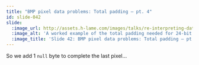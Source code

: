 ```yaml
---
title: "BMP pixel data problems: Total padding – pt. 4"
id: slide-042
slide:
  :image_url: http://assets.h-lame.com/images/talks/re-interpreting-data/rubyconf-2023/slides/031-stage-04.png
  :image_alt: 'A worked example of the total padding needed for 24-bit colour depth with a 17 byte file – completing the last group of 3 bytes by adding a `null` byte; text: Total Padding; 24-bit colour with 17 byte source file; 17 byte file + 1 byte'
  :image_title: 'Slide 42: BMP pixel data problems: Total padding – pt. 4'
---
```

So we add 1 `null` byte to complete the last pixel…
